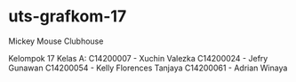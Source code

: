 # uts-grafkom-17
Mickey Mouse Clubhouse

Kelompok 17 Kelas A:
C14200007 - Xuchin Valezka
C14200024 - Jefry Gunawan
C14200054 - Kelly Florences Tanjaya
C14200061 - Adrian Winaya
